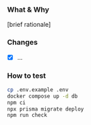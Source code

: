### What & Why

[brief rationale]

### Changes

- [x] …

### How to test

```bash
cp .env.example .env
docker compose up -d db
npm ci
npx prisma migrate deploy
npm run check
```
